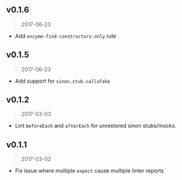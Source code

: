 ## v0.1.6
> 2017-06-23

* Add `enzyme-find-constructors-only` rule

## v0.1.5
> 2017-06-23

* Add support for `sinon.stub.callsFake`

## v0.1.2
> 2017-03-03

* Lint `beforeEach` and `afterEach` for unrestored sinon stubs/mocks.

## v0.1.1
> 2017-03-02

* Fix issue where multiple `expect` cause multiple linter reports
